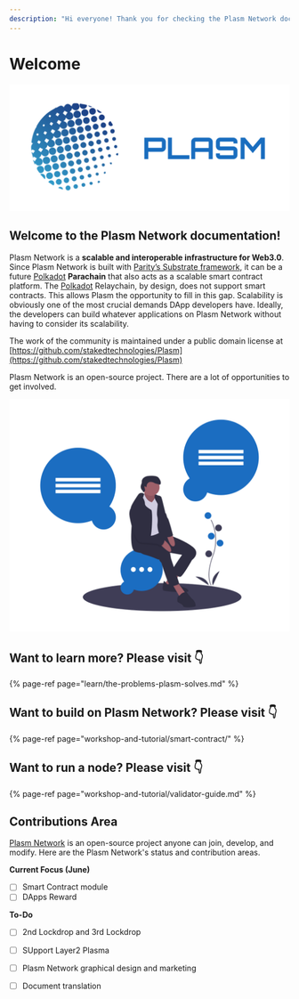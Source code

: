 ```yaml
---
description: "Hi everyone! Thank you for checking the Plasm Network documentation \U0001F609"
---
```


# Welcome

![](.gitbook/assets/sukurnshotto-2020-05-27-200702-1png.png)

## Welcome to the Plasm Network documentation!

Plasm Network is a **scalable and interoperable infrastructure for Web3.0**. Since Plasm Network is built with [Parity’s Substrate framework](https://www.substrate.io/), it can be a future [Polkadot](https://polkadot.network/) **Parachain** that also acts as a scalable smart contract platform. The [Polkadot](https://polkadot.network/) Relaychain, by design, does not support smart contracts. This allows Plasm the opportunity to fill in this gap. Scalability is obviously one of the most crucial demands DApp developers have. Ideally, the developers can build whatever applications on Plasm Network without having to consider its scalability.

The work of the community is maintained under a public domain license at  
[https://github.com/stakedtechnologies/Plasm](https://github.com/stakedtechnologies/Plasm)

Plasm Network is an open-source project. There are a lot of opportunities to get involved.

![](.gitbook/assets/undraw_ideas_s70l-1-.png)

## Want to learn more? Please visit 👇

{% page-ref page="learn/the-problems-plasm-solves.md" %}

## Want to build on Plasm Network? Please visit 👇

{% page-ref page="workshop-and-tutorial/smart-contract/" %}

## Want to run a node? Please visit 👇

{% page-ref page="workshop-and-tutorial/validator-guide.md" %}

## Contributions Area

[Plasm Network](https://www.plasmnet.io/) is an open-source project anyone can join, develop, and modify. Here are the Plasm Network's status and contribution areas.

**Current Focus \(June\)**

* [ ] Smart Contract module 
* [ ] DApps Reward

**To-Do**

* [ ] 2nd Lockdrop and 3rd Lockdrop
* [ ] SUpport Layer2 Plasma  
* [ ] Plasm Network graphical design and marketing
* [ ] Document translation 

